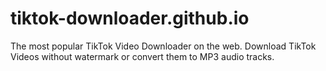 # tiktok-downloader.github.io
The most popular TikTok Video Downloader on the web. Download TikTok Videos without watermark or convert them to MP3 audio tracks.

